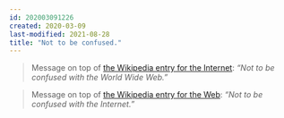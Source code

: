 ```yaml
---
id: 202003091226
created: 2020-03-09
last-modified: 2021-08-28
title: "Not to be confused."
---
```

>Message on top of [the Wikipedia entry for the Internet](https://en.wikipedia.org/wiki/Internet): *“Not to be confused with the World Wide Web.”*

>Message on top of [the Wikipedia entry for the Web](https://en.wikipedia.org/wiki/World_Wide_Web): *“Not to be confused with the Internet.”* 